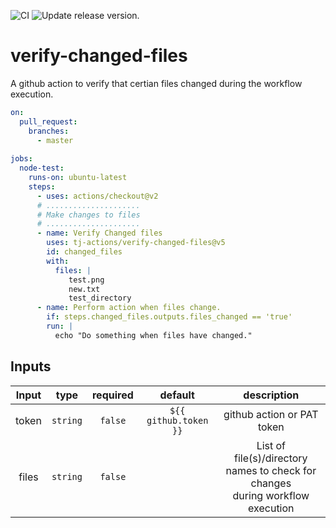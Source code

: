 ![CI](https://github.com/tj-actions/verify-changed-files/workflows/CI/badge.svg)
![Update release version.](https://github.com/tj-actions/verify-changed-files/workflows/Update%20release%20version./badge.svg)

# verify-changed-files
A github action to verify that certian files changed during the workflow execution.

```yaml
on:
  pull_request:
    branches:
      - master
  
jobs:
  node-test:
    runs-on: ubuntu-latest
    steps:
      - uses: actions/checkout@v2
      # .....................
      # Make changes to files
      # .....................
      - name: Verify Changed files
        uses: tj-actions/verify-changed-files@v5
        id: changed_files
        with:
          files: |
             test.png
             new.txt
             test_directory
      - name: Perform action when files change.
        if: steps.changed_files.outputs.files_changed == 'true'
        run: |
          echo "Do something when files have changed."

```


## Inputs

|   Input       |    type     |  required      |  default                      |  description               |
|:-------------:|:-----------:|:--------------:|:-----------------------------:|:--------------------------:|
| token         |  `string`   |    `false`     | `${{ github.token }}`  <br/>  | github action or PAT token |
| files         |  `string`   |    `false`     |                               | List of <br/> file(s)/directory names to check for changes <br/> during workflow execution |
